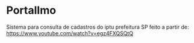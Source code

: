 # PortalImo
Sistema para consulta de cadastros do iptu prefeitura SP
feito a partir de:
https://www.youtube.com/watch?v=egz4FXQSQtQ
